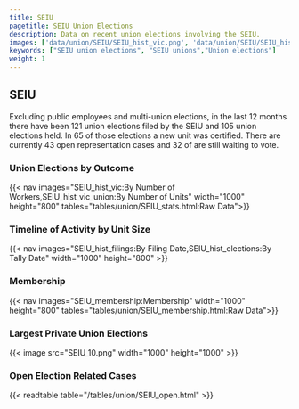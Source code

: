 ```yaml
---
title: SEIU
pagetitle: SEIU Union Elections
description: Data on recent union elections involving the SEIU.
images: ['data/union/SEIU/SEIU_hist_vic.png', 'data/union/SEIU/SEIU_hist_size.png', 'data/union/SEIU/SEIU_10.png']
keywords: ["SEIU union elections", "SEIU unions","Union elections"]
weight: 1
---
```

##  SEIU

Excluding public employees and multi-union elections, in the last 12 months there have been 121 union elections filed by the SEIU and 105 union elections held. In 65 of those elections a new unit was certified. There are currently 43 open representation cases and 32 of are still waiting to vote.

### Union Elections by Outcome
{{< nav images="SEIU_hist_vic:By Number of Workers,SEIU_hist_vic_union:By Number of Units" width="1000" height="800" tables="tables/union/SEIU_stats.html:Raw Data">}}

### Timeline of Activity by Unit Size
{{< nav images="SEIU_hist_filings:By Filing Date,SEIU_hist_elections:By Tally Date" width="1000" height="800" >}}

### Membership
{{< nav images="SEIU_membership:Membership" width="1000" height="800" tables="tables/union/SEIU_membership.html:Raw Data">}}

### Largest Private Union Elections
{{< image src="SEIU_10.png" width="1000" height="1000"  >}}

### Open Election Related Cases
{{< readtable table="/tables/union/SEIU_open.html" >}}

